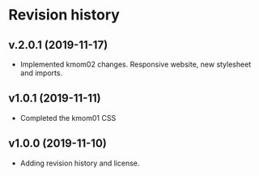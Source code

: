 Revision history
==========================

v.2.0.1 (2019-11-17)
------------------------

* Implemented kmom02 changes. Responsive website, new stylesheet and imports. 


v1.0.1 (2019-11-11)
--------------------

* Completed the kmom01 CSS




v1.0.0 (2019-11-10)
--------------------

* Adding revision history and license.
